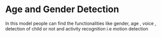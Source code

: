 # Age and Gender Detection
 In this model people can find the functionalities like gender, age , voice , detection of child or not and activity recognition i.e motion detection
